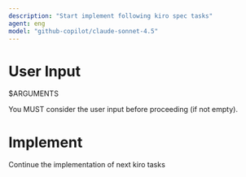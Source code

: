 ```yaml
---
description: "Start implement following kiro spec tasks"
agent: eng
model: "github-copilot/claude-sonnet-4.5"
---
```


# User Input
$ARGUMENTS

You MUST consider the user input before proceeding (if not empty).

# Implement

Continue the implementation of next kiro tasks
